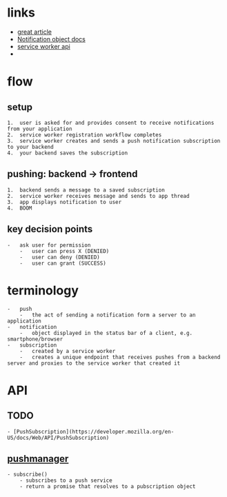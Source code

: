 # links
- [great article](https://itnext.io/an-introduction-to-web-push-notifications-a701783917ce)
- [Notification object docs](https://developer.mozilla.org/en-US/docs/Web/API/ServiceWorkerRegistration/showNotification#Parameters)
- [service worker api](https://developer.mozilla.org/en-US/docs/Web/API/Service_Worker_API)
- 


# flow 
## setup
	1.	user is asked for and provides consent to receive notifications from your application 
	2.	service worker registration workflow completes 
	3.	service worker creates and sends a push notification subscription to your backend
	4.	your backend saves the subscription 

## pushing: backend -> frontend 
	1.	backend sends a message to a saved subscription 
	2.	service worker receives message and sends to app thread 
	3.	app displays notification to user 
	4.	BOOM

## key decision points 
	- 	ask user for permission 
		- 	user can press X (DENIED)
		- 	user can deny (DENIED)
		- 	user can grant (SUCCESS)

# terminology 
	-	push
		-	the act of sending a notification form a server to an application 
	-	notification 
		-	object displayed in the status bar of a client, e.g. smartphone/browser 
	-	subscription 
		-	created by a service worker
		-	creates a unique endpoint that receives pushes from a backend server and proxies to the service worker that created it

# API 
## TODO 
	- [PushSubscription](https://developer.mozilla.org/en-US/docs/Web/API/PushSubscription)
## [pushmanager](https://developer.mozilla.org/en-US/docs/Web/API/PushManager)
	- subscribe()
		- subscribes to a push service 
		- return a promise that resolves to a pubscription object
